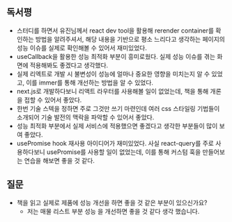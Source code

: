 ## 독서평
- 스터디를 하면서 유진님께서 react dev tool을 활용해 rerender container를 확인하는 방법을 알려주셔서, 해당 내용을 기반으로 평소 느리다고 생각하는 페이지의 성능 이슈를 실제로 확인해볼 수 있어서 재미있었다.
- useCallback을 활용한 성능 최적화 부분이 흥미로웠다. 실제 성능 이슈를 겪는 화면에 적용해봐도 좋겠다고 생각했다.
- 실제 리엑트로 개발 시 불변성이 성능에 얼마나 중요한 영향을 미치는지 알 수 있었고, 이를 immer를 통해 개선하는 방법을 알 수 있었다.
- next.js로 개발하다보니 리액트 라우터를 사용해볼 일이 없었는데, 책을 통해 개론을 접할 수 있어서 좋았다.
- 한번 기술 스텍을 정하면 주로 그것만 쓰기 마련인데 여러 css 스타일링 기법들이 소개되어 기술 발전의 맥락을 파악할 수 있어서 좋았다.
- 성능 최적화 부분에서 실제 서비스에 적용했으면 좋겠다고 생각한 부분들이 많이 보여 좋았다.
- usePromise hook 재사용 아이디어가 재미있었다. 사실 react-query를 주로 사용하다보니 usePromise를 사용할 일이 없었는데, 이를 통해 커스텀 훅을 만들어보는 연습을 해보면 좋을 것 같다.

## 질문
- 책을 읽고 실제로 제품에 성능 개선을 하면 좋을 것 같은 부분이 있으신가요?
  - 저는 매물 리스트 부분 성능 을 개선하면 좋을 것 같다 생각 했습니다.
